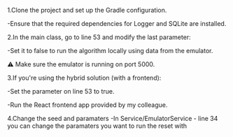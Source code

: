 1.Clone the project and set up the Gradle configuration.

-Ensure that the required dependencies for Logger and SQLite are installed.

2.In the main class, go to line 53 and modify the last parameter:

-Set it to false to run the algorithm locally using data from the emulator.

⚠️ Make sure the emulator is running on port 5000.

3.If you're using the hybrid solution (with a frontend):

-Set the parameter on line 53 to true.

-Run the React frontend app provided by my colleague.

4.Change the seed and paramaters 
-In Service/EmulatorService - line 34 you can change the paramaters you want to run the reset with 
